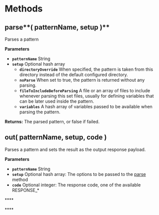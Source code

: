 # Methods

## parse**\( patternName, setup \)**

Parses a pattern

**Parameters**

* **`patternName`** String
* **`setup`** Optional hash array
  * **`directoryOverride`** When specified, the pattern is taken from this directory instead of the default configured directory.
  * **`noParse`** When set to true, the pattern is returned without any parsing.
  * **`fileToIncludeBeforeParsing`** A file or an array of files to include whenever parsing this set files, usually for defining variables that can be later used inside the pattern.
  * **`variables`** A hash array of variables passed to be available when parsing the pattern.

**Returns:** The parsed pattern, or false if failed.

## out\( patternName, setup, code \)

Parses a pattern and sets the result as the output response payload.

**Parameters**

* **`patternName`** String
* **`setup`** Optional hash array: The options to be passed to the [parse](./#parse-patternname-setup) method
* **`code`** Optional integer: The response code, one of the available RESPONSE\_\*

\*\*\*\*

\*\*\*\*


